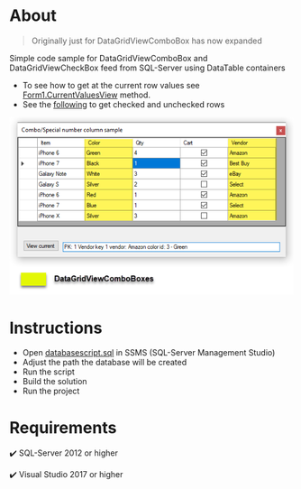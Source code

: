 # About

> Originally just for DataGridViewComboBox has now expanded

Simple code sample for DataGridViewComboBox and DataGridViewCheckBox feed from SQL-Server using DataTable containers

- To see how to get at the current row values see [Form1.CurrentValuesView](https://github.com/karenpayneoregon/datagridview-combobox-cs/blob/master/DataGridViewComboCS/Form1.cs#L107) method.
- See the [following](https://github.com/karenpayneoregon/datagridview-combobox-cs/blob/master/DataGridViewComboCS/Form1.cs#L141) to get checked and unchecked rows 


![screen1](assets/dgvc.png)

# Instructions

- Open [databasescript.sql](https://github.com/karenpayneoregon/datagridview-combobox-cs/blob/master/DataGridViewComboCS/databasescript.sql) in SSMS (SQL-Server Management Studio)
- Adjust the path the database will be created
- Run the script
- Build the solution
- Run the project



# Requirements

:heavy_check_mark: SQL-Server 2012 or higher

:heavy_check_mark: Visual Studio 2017 or higher